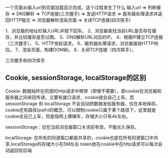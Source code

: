  一个页面从输入url到页面加载显示完成，这个过程发生了什么
  输入url => 判断缓存 => DNS解析 => TCP连接(三次握手) => 发送HTTP请求 => 服务器处理请求并返回HTTP报文 => 浏览器解析渲染页面 => 关闭TCP连接(四次挥手)

  1、浏览器的地址栏输入URL并按下回车。
  2、浏览器查找当前URL是否存在缓存，并比较缓存是否过期。
  3、DNS解析URL对应的IP。
  4、根据IP建立TCP连接（三次握手）。
  5、HTTP发起请求。
  6、服务器处理请求，浏览器接收HTTP响应。
  7、渲染页面，构建DOM树。
  8、关闭TCP连接（四次挥手）。


三次握手和四次挥手

##  Cookie, sessionStorage, localStorage的区别
Cookie: 数据始终在同源的http请求中携带（即使不需要），即cookie在浏览器和服务器之间来回传递，又要有接口请求，cookie就会自己上车。而sessionStorage 和 localStorage 不会自动把数据发给服务器，仅在本地保存。cookie还有路径(path)的概念，可以限制cookie只属于某个路径下，这里就是cookie会自己上车，但是指明上哪辆车，存储大小只有4k左右。

sessionStorage：仅在当前浏览器窗口关闭前有效，不能长久保存。

localStorage: 在所有的同源窗口都是共享的，cookie也是在所有同源窗口中共享,localStorage的存储大小在5M左右
token放在cookie中在http请求可以每次自动返回给后端
